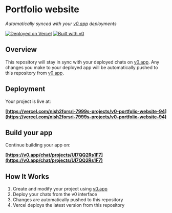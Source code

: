 # Portfolio website

*Automatically synced with your [v0.app](https://v0.app) deployments*

[![Deployed on Vercel](https://img.shields.io/badge/Deployed%20on-Vercel-black?style=for-the-badge&logo=vercel)](https://vercel.com/nish2forsri-7999s-projects/v0-portfolio-website-94)
[![Built with v0](https://img.shields.io/badge/Built%20with-v0.app-black?style=for-the-badge)](https://v0.app/chat/projects/Ul7QQ2Rs1F7)

## Overview

This repository will stay in sync with your deployed chats on [v0.app](https://v0.app).
Any changes you make to your deployed app will be automatically pushed to this repository from [v0.app](https://v0.app).

## Deployment

Your project is live at:

**[https://vercel.com/nish2forsri-7999s-projects/v0-portfolio-website-94](https://vercel.com/nish2forsri-7999s-projects/v0-portfolio-website-94)**

## Build your app

Continue building your app on:

**[https://v0.app/chat/projects/Ul7QQ2Rs1F7](https://v0.app/chat/projects/Ul7QQ2Rs1F7)**

## How It Works

1. Create and modify your project using [v0.app](https://v0.app)
2. Deploy your chats from the v0 interface
3. Changes are automatically pushed to this repository
4. Vercel deploys the latest version from this repository